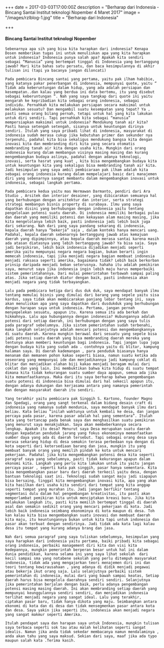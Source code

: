 +++
date = 2017-03-03T17:00:00Z
description = "Berharap dari Indonesia - Bincang Santai Institut teknologi Nopember 4 Maret 2017"
image = "/images/rzlblog-1.jpg"
title = "Berharap dari Indonesia"

+++
#### Bincang Santai Institut teknologi Nopember

	Sebenarnya apa sih yang bisa kita harapkan dari indonesia? Kenapa Dosen memberikan tugas ini untuk menuliskan apa yang kita harapkan untuk indonesia? Indonesia punya salah apa? Apakah kita sendiri sebagai “Manusia” yang bertempat tinggal di Indonesia yang bertanggung jawab? Mari kita bahas satu persatu, dan baca kesimpulannya di akhir tulisan ini (tapi ya bacanya jangan diloncati)

	Pada pembicara Bincang santai yang pertama, yaitu pak ilham habibie, yang katanya pakar penerbangan di indonesia, mempunyai quote, yaitu “ Tidak ada keberuntungan dalam hidup, yang ada adalah persiapan dan kesempatan..dan kalau yang berdua ini data bertemu, itu yang disebut sebagai keberuntungan “. Nah yang saya tangkap dari quote ini yaitu mengarah ke kepribadian kita sebagai orang indonesia, sebagai individu. Pernahkah kita melakukan persiapan secara maksimal untuk melakukan sesuatu? Dan mengambil suatu kesempatan yang tepat? Ya , pasti semua orang bilang pernah, tetapi untuk hal yang kita lakukan untuk diri sendiri. Tapi pernahkah kita sebagai “manusia” mempersiapkan maksimal untuk indonesia? Mendukung tanah air kita? Pasti hanya setengah setengah, sisanya untuk keuntungan dirinya sendiri. Itulah yang saya pribadi lihat di indonesia, masyarakat di indonesia sudah merasa cukup jika kebutuhan primer dan sekunder nya terpenuhi, padahal kita bisa sekaligus mendukung bangsa kita dengan inovasi kita dan membranding diri kita yang secara otomatis membranding tanah air kita dengan usaha kita. Mungkin dari orang indonesia kurang dalam membangun visinya masing masing dan kurang mengembangkan budaya aslinya, padahal dengan adanya teknologi, inovasi, serta hasrat yang kuat , kita bisa mengembangkan budaya kita untuk keuntungan kita yang sekaligus bisa membranding tanah air kita. Jadi kesimpulan yang saya ambil pembicaraan pak ilham adalah kita sebagai orang indonesia kurang dalam mempelajari basic dari manajemen diri yang sebenarnya sangat membantu dalam mengembangkan inovasi untuk indonesia, sebagai langkah pertama.

	Pada pembicara kedua yaitu mas Hermawan Darmanto, pendiri dari Ara Studio , Arsitek dan interior desainer, yang dibicarakan semuanya hal yang berhubungan dengan arsitektur dan interior, serta strategi strategi membangun bisnis property di surabaya. Ilmu yang saya dapatkan disini yang berhubungan dengan indonesia yaitu tentang pengelolaan potensi suatu daerah. Di indonesia memiliki berbagai pulau dan daerah yang memiliki potensi dan kekayaan alam masing masing, jika kita mengelolanya lebih baik, pasti indonesia jadi lebih baik juga dari sekarang. Nah dari yang saya pandang sekarang di indonesia, kepala daerah hanya “bekerja” saja , dalam konteks hanya mencari uang. Padahal, kepala daerah sebenarnya bertanggung jawab atas kemajuan daerah yang dipimpinnya, atau kepala daerah merasa santai karena masih ada atasan diatasnya yang lebih bertanggung jawab? Ya bisa saja. Saya jadi berpikiran, lebih baik indonesia dijadikan menjadi seperti amerika yaitu mempunyai negara negara bagian, bukan berarti ingin memecah indonesia, tapi jika menjadi negara bagian membuat indonesia menjadi raksasa seperti amerika, bagaimana tidak? Lebih baik berkorban prinsip daripada menjadi beban seterusnya. hahaha itu adalah pemikiran saya, menurut saya jika indonesia ingin lebih maju harus memperbaiki sistem pemerintahannya. Dari mulai pemerintahan terbawah sampai paling atas. Jika setiap daerah diatur dengan baik, pasti indonesia akan menjadi negara yang tidak terbayangkan.

	Lalu pada pembicara ketiga dari dus duk duk, saya mendapat banyak ilmu tentang memulai bisnis yang dimulai dari barang yang sepele yaitu sisa kardus, saya tidak akan membicarakan panjang lebar tentang ini, saya akan menuliskan apa yang saya dapatkan dari dusdukduk yang berhubungan dengan harapan saya untuk indonesia. Pertama, jangan pernah menyepelekan sesuatu, apapun itu. Karena semua itu ada berkah dan hikmahnya. Lalu apa hubungannya dengan indonesia? Hubungannya adalah potensi dari setiap daerah, ini berhubungan dengan yang saya tulis pada paragraf sebelumnya. Jika sistem pemerintahan sudah terbenahi, maka langkah selanjutnya adalah mencari potensi dan mengembangkannya di suatu daerah. Karena mungkin berawal dari sesuatu yang sepele bisa jadi potensi suatu daerah yang bisa membranding daerah mereka yang tentunya akan memberi keuntungan bagi indonesia. Tapi jangan lupa juga dengan budaya kita yang sudah ada . contohnya yaitu di blitar, kampung halaman saya. Di daerah kademangan , para penduduk biasanya hanya menanam dan memanen pohon kakao seperti biasa, namun suatu ketika ada seseorang yang mempunyai ide dan menjadikannya jadi kampung coklat di blitar dan menjadikan olahan biji kakao menjadi beragam mulai dari coklat dan yang lain. Ini membuktikan bahwa kita hidup di suatu tempat dimana kita tidak kekurangan suatu sumber daya apapun, semua ada jika kita memanfaatkannya. Maka dari itu saya berharap bahwa pengembangan suatu potensi di indonesia bisa dimulai dari hal sekecil apapun itu, dengan adanya dukungan dan kerjasama antara yang namanya pemerintah dan dengan masyarakat daerah itu sendiri.

	Yang terakhir yaitu pembicara pak Singgih S. Kartono, founder Magno dan Spedagi, orang yang sangt terkenal dalam bidang desain craft di indonesia yang namanya sudah mendunia, saya mendapat banyak ilmu dari beliau. Kata beliau “inilah waktunya untuk kembali ke desa, dan jangan percaya pada pasar, karena pasar adalah hal yang sementara”. Itulah kata yang tertancap pada benak saya dan menghasilkan suatu pemikiran yang menurut saya menakjubkan. Saya akan membeberkannya secara lengkap. Apakah itu desa? Menurut saya Desa merupakan suatu daerah dengan kepadatan penduduk jarang yang fokus ekonominya memanfaatkan sumber daya yang ada di daerah tersebut. Tapi sebagai orang desa saya merasa sekarang hidup di desa semakin terasa perbedaan nya dengan di kota seperti dari ketersediaan barang dan jasa, mungkin itu yang membuat banyak orang yang memilih pindah ke kota untuk mencari pekerjaan. Padahal jika kita mengembangkan potensi desa kita seperti paragraf saya yang sebelumnya, pasti tidak kekurangan apapun dalam ekonomi kita. Langkah yang perlu kita lakukan untuk itu yaitu jangan percaya pasar , seperti kata pak singgih, pasar hanya sementara. Kita bisa mengembangkan pasar baru dari daerah terkecil yaitu desa, dengan bantuan teknologi saat ini. Teknologi sudah sangat maju jadi siapapun bisa bersaing, tinggal kita mengembangkan inovasi kita, apa yang akan kita hasilkan dari usaha kita sendiri dari tempat yang kita anggap seperti tempat yang murahan itu. Jadi jangan berfikir tentang segmentasi dulu dalam hal pengembangan kreativitas, itu pasti akan memperlambat pemikiran kita untuk menciptakan kreasi baru. Jika kita melakukan langkah itu, pasti kita memilih bertempat tinggal di daerah asal dan semakin sedikit orang yang mencari pekerjaan di kota. Jadi lebih baik indonesia seimbang ekonominya di kota maupun di desa. Toh kan kalau kita bisa mengembangkan suatu inovasi dan membuat daerah kita maju, itu keuntungannya bukan untuk kita tapi untuk indonesia dan pasar akan terbuat dengan sendirinya. Jadi tidak ada kata lagi kalau desa itu tempat yang kurang adanya brang dan jasa.

	Nah dari semua paragraf yang saya tuliskan sebelumnya, kesimpulan yang saya harapkan dari indonesia yaitu pertama, baiki pribadi kita sebagai orang indonesia, perbaiki management diri kita dan visi kita kedepannya, mungkin pemerintah berperan besar untuk hal ini dalam dunia pendidikan, karena selama ini yang saya lihat sekolah  dari kecil sampai sma yang notabene sekolah yang perlu ditempuh masyarakat indonesia, tidak ada yang mengajarkan teori menajemen diri ini dan teori tentang kewirausahaan , yang adanya di didik menjadi pegawai atau bekerja ikut orang saja. Lalu selanjutnya perbaiki sistem pemerintahan di indonesia, mulai dari yang bawah sampai keatas, Setiap daerah harus bisa mengelola daerahnya sendiri sendiri. Selanjutnya jika pemerintahan berjalan dengan baik, perlu adanya pengembangan  potensi masing masing daerah. Ini akan membranding setiap daerah yang mempunyai keunggulannya sendiri sendiri, dan menjadikan indonesia terlihat menjadi negara yang sangat ideal. Lalu yang terakhir, ciptakan pasar baru, tidak hanya dikota yang maju. Seimbangkan antara ekonomi di kota dan di desa dan tidak mensegmenkan pasar antara kota dan desa. Saya yakin jika seperti itu, indonesia akan menjadi negara yang sangat makmur seperti Amerika.

	Itulah pendapat saya dan harapan saya untuk Indonesia, mungkin tulisan saya terbaca seperti sok tau atau malah kelihatan seperti sangat idealis. Namun jika anda tidak sekedar membacanya namun mendalaminya , anda akan tahu yang saya maksud. Sekian dari saya, maaf jika ada typo maupun salah kata .Terima kasih.